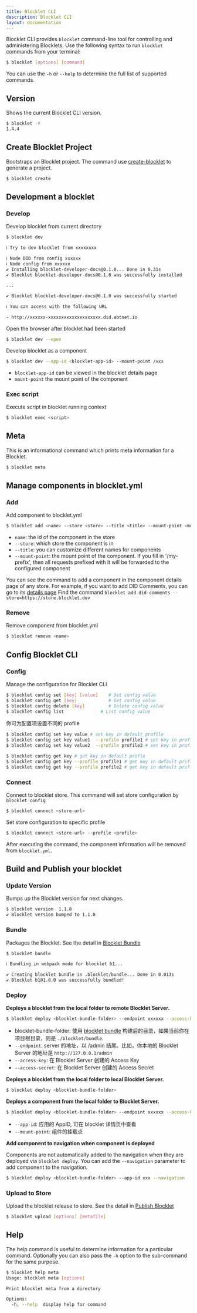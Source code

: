 ```yaml
---
title: Blocklet CLI
description: Blocklet CLI
layout: documentation
---
```


Blocklet CLI provides `blocklet` command-line tool for controlling and administering Blocklets. Use the following syntax to run `blocklet` commands from your terminal:

```bash
$ blocklet [options] [command]
```

You can use the `-h` or `--help` to determine the full list of supported commands.

## Version

Shows the current Blocklet CLI version.

```bash
$ blocklet -V
1.4.4
```

## Create Blocklet Project

Bootstraps an Blocklet project. The command use [create-blocklet](https://www.createblocklet.dev/docs) to generate a project.

```bash
$ blocklet create
```

## Development a blocklet

### Develop

Develop blocklet from current directory

```bash
$ blocklet dev

ℹ Try to dev blocklet from xxxxxxxx

ℹ Node DID from config xxxxxx
ℹ Node config from xxxxxx
✔ Installing blocklet-developer-docs@0.1.0... Done in 0.31s
✔ Blocklet blocklet-developer-docs@0.1.0 was successfully installed

...

✔ Blocklet blocklet-developer-docs@0.1.0 was successfully started

ℹ You can access with the following URL

- http://xxxxxx-xxxxxxxxxxxxxxxxxxxx.did.abtnet.io
```

Open the browser after blocklet had been started

```bash
$ blocklet dev --open
```

Develop blocklet as a component

```bash
$ blocklet dev --app-id <blocklet-app-id> --mount-point /xxx
```

- `blocklet-app-id` can be viewed in the blocklet details page
- `mount-point` the mount point of the component

### Exec script

Execute script in blocklet running context

```bash
$ blocklet exec <script>
```

## Meta

This is an informational command which prints meta information for a Blocklet.

```bash
$ blocklet meta
```

## Manage components in blocklet.yml

### Add

Add component to blocklet.yml

```bash
$ blocklet add <name> --store <store> --title <title> --mount-point <mount-point>
```

- `name`: the id of the component in the store
- `--store`: which store the component is in
- `--title`: you can customize different names for components
- `--mount-point`: the mount point of the component. If you fill in '/my-prefix', then all requests prefixed with it will be forwarded to the configured component

You can see the command to add a component in the component details page of any store. For example, if you want to add DID Comments, you can go to its [details page](https://store.blocklet.dev/blocklets/z8ia1WEiBZ7hxURf6LwH21Wpg99vophFwSJdu) Find the command `blocklet add did-comments --store=https://store.blocklet.dev`

### Remove

Remove component from blocklet.yml

```bash
$ blocklet remove <name>
```

## Config Blocklet CLI

### Config

Manage the configuration for Blocklet CLI

```bash
$ blocklet config set [key] [value]    # Set config value
$ blocklet config get [key]            # Get config value
$ blocklet config delete [key]         # Delete config value
$ blocklet config list              # List config value
```

你可为配置项设置不同的 profile

```bash
$ blocklet config set key value # set key in default profile
$ blocklet config set key value1  --profile profile1 # set key in profile1
$ blocklet config set key value2  --profile profile2 # set key in profile2

$ blocklet config get key # get key in default prifle
$ blocklet config get key --profile profile1 # get key in default prifle1
$ blocklet config get key --profile profile2 # get key in default prifle2
```

### Connect

Connect to blocklet store. This command will set store configuration by `blocklet config`

```bash
$ blocklet connect <store-url>
```

Set store configuration to specific profile

```bash
$ blocklet connect <store-url> --profile <profile>
```

After executing the command, the component information will be removed from `blocklet.yml`.

## Build and Publish your blocklet

### Update Version

Bumps up the Blocklet version for next changes.

```bash
$ blocklet version  1.1.0
✔ Blocklet version bumped to 1.1.0
```

### Bundle

Packages the Blocklet. See the detail in [Blocklet Bundle](/how-to/bundle)

```bash
$ blocklet bundle

ℹ Bundling in webpack mode for blocklet b1...

✔ Creating blocklet bundle in .blocklet/bundle... Done in 0.013s
✔ Blocklet b1@1.0.0 was successfully bundled!
```

### Deploy

**Deploys a blocklet from the local folder to remote Blocklet Server.**

```bash
$ blocklet deploy <blocklet-bundle-folder> --endpoint xxxxxx --access-key xxxxxx --access-secret xxxxxx
```

- blocklet-bundle-folder: 使用 [blocklet bundle](/how-to/bundle) 构建后的目录，如果当前你在项目根目录，则是 `./blocklet/bundle`.
- `--endpoint`: server 的地址，以 /admin 结尾。比如，你本地的 Blocklet Server 的地址是 `http://127.0.0.1/admin`
- `--access-key`: 在 Blocklet Server 创建的 Access Key
- `--access-secret`: 在 Blocklet Server 创建的 Access Secret

**Deploys a blocklet from the local folder to local Blocklet Server.**

```bash
$ blocklet deploy <blocklet-bundle-folder>
```

**Deploys a component from the local folder to Blocklet Server.**

```bash
$ blocklet deploy <blocklet-bundle-folder> --endpoint xxxxxx --access-key xxxxxx --access-secret xxxxxx --app-id <blocklet-app-id> --mount-point /xxx`
```

- `--app-id`: 应用的 AppID, 可在 blocklet 详情页中查看
- `--mount-point`: 组件的挂载点

**Add component to navigation when component is deployed**

Components are not automatically added to the navigation when they are deployed via `blocklet deploy`. You can add the `--navigation` parameter to add component to the navigation.

```bash
$ blocklet deploy <blocklet-bundle-folder> --app-id xxx --navigation
```

### Upload to Store

Upload the blocklet release to store. See the detail in [Publish Blocklet](../publish)

```bash
$ blocklet upload [options] [metafile]
```

## Help

The help command is useful to determine information for a particular command. Optionally you can also pass the `-h` option to the sub-command for the same purpose.

```bash
$ blocklet help meta
Usage: blocklet meta [options]

Print blocklet meta from a directory

Options:
  -h, --help  display help for command
```
